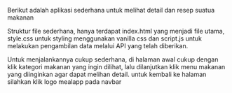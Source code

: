 Berikut adalah aplikasi sederhana untuk melihat detail dan resep suatua makanan

Struktur file sederhana, hanya terdapat index.html yang menjadi file utama,
style.css untuk styling menggunakan vanilla css
dan script.js untuk melakukan pengambilan data melalui API yang telah diberikan.

Untuk menjalankannya cukup sederhana, di halaman awal cukup dengan klik
kategori makanan yang ingin dilihat, lalu dilanjutkan klik menu makanan yang
diinginkan agar dapat melihan detail. untuk kembali ke halaman silahkan klik
logo mealapp pada navbar

